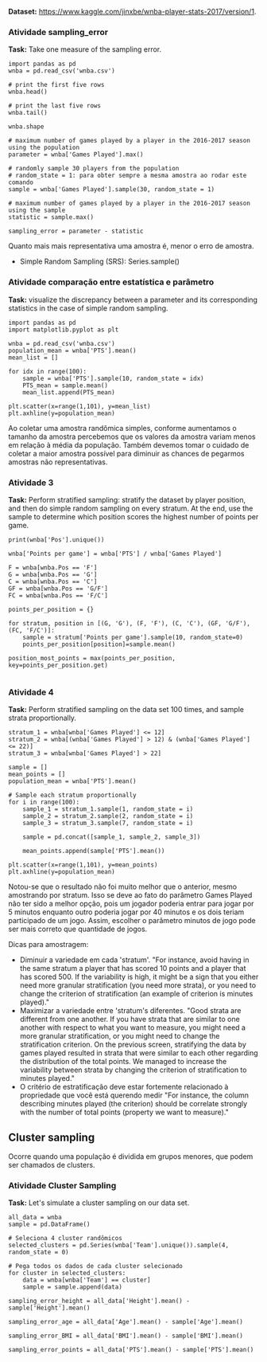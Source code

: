 **Dataset:** https://www.kaggle.com/jinxbe/wnba-player-stats-2017/version/1.

### Atividade sampling_error

**Task:** Take one measure of the sampling error.

```
import pandas as pd
wnba = pd.read_csv('wnba.csv')

# print the first five rows
wnba.head()

# print the last five rows
wnba.tail()

wnba.shape

# maximum number of games played by a player in the 2016-2017 season using the population
parameter = wnba['Games Played'].max()

# randomly sample 30 players from the population
# random_state = 1: para obter sempre a mesma amostra ao rodar este comando
sample = wnba['Games Played'].sample(30, random_state = 1)

# maximum number of games played by a player in the 2016-2017 season using the sample
statistic = sample.max()

sampling_error = parameter - statistic
```

Quanto mais mais representativa uma amostra é, menor o erro de amostra.

- Simple Random Sampling (SRS): Series.sample()

### Atividade comparação entre estatística e parâmetro

**Task:** visualize the discrepancy between a parameter and its corresponding statistics in the case of simple random sampling.

```
import pandas as pd
import matplotlib.pyplot as plt

wnba = pd.read_csv('wnba.csv')
population_mean = wnba['PTS'].mean()
mean_list = []

for idx in range(100):
    sample = wnba['PTS'].sample(10, random_state = idx)
    PTS_mean = sample.mean()
    mean_list.append(PTS_mean)
        
plt.scatter(x=range(1,101), y=mean_list)
plt.axhline(y=population_mean)
```

Ao coletar uma amostra randômica simples, conforme aumentamos o tamanho da amostra percebemos que os valores da amostra variam menos em relação à média da população. Também devemos tomar o cuidado de coletar a maior amostra possível para diminuir as chances de pegarmos amostras não representativas.

### Atividade 3

**Task:** Perform stratified sampling: stratify the dataset by player position, and then do simple random sampling on every stratum. At the end, use the sample to determine which position scores the highest number of points per game.

```
print(wnba['Pos'].unique())

wnba['Points per game'] = wnba['PTS'] / wnba['Games Played']

F = wnba[wnba.Pos == 'F']
G = wnba[wnba.Pos == 'G']
C = wnba[wnba.Pos == 'C']
GF = wnba[wnba.Pos == 'G/F']
FC = wnba[wnba.Pos == 'F/C']

points_per_position = {}

for stratum, position in [(G, 'G'), (F, 'F'), (C, 'C'), (GF, 'G/F'), (FC, 'F/C')]:
    sample = stratum['Points per game'].sample(10, random_state=0)
    points_per_position[position]=sample.mean()
    
position_most_points = max(points_per_position, key=points_per_position.get)
    
```

### Atividade 4

**Task:** Perform stratified sampling on the data set 100 times, and sample strata proportionally.

```
stratum_1 = wnba[wnba['Games Played'] <= 12]
stratum_2 = wnba[(wnba['Games Played'] > 12) & (wnba['Games Played'] <= 22)]
stratum_3 = wnba[wnba['Games Played'] > 22]

sample = []
mean_points = []
population_mean = wnba['PTS'].mean()

# Sample each stratum proportionally
for i in range(100):
    sample_1 = stratum_1.sample(1, random_state = i)
    sample_2 = stratum_2.sample(2, random_state = i)
    sample_3 = stratum_3.sample(7, random_state = i)
    
    sample = pd.concat([sample_1, sample_2, sample_3])
    
    mean_points.append(sample['PTS'].mean())

plt.scatter(x=range(1,101), y=mean_points)
plt.axhline(y=population_mean)   
```

Notou-se que o resultado não foi muito melhor que o anterior, mesmo amostrando por stratum. Isso se deve ao fato do parâmetro Games Played não ter sido a melhor opção, pois um jogador poderia entrar para jogar por 5 minutos enquanto outro poderia jogar por 40 minutos e os dois teriam participado de um jogo. Assim, escolher o parâmetro minutos de jogo pode ser mais correto que quantidade de jogos.

Dicas para amostragem:
- Diminuir a variedade em cada 'stratum'.
"For instance, avoid having in the same stratum a player that has scored 10 points and a player that has scored 500. If the variability is high, it might be a sign that you either need more granular stratification (you need more strata), or you need to change the criterion of stratification (an example of criterion is minutes played)."
- Maximizar a variedade entre 'stratum's diferentes.
"Good strata are different from one another. If you have strata that are similar to one another with respect to what you want to measure, you might need a more granular stratification, or you might need to change the stratification criterion. On the previous screen, stratifying the data by games played resulted in strata that were similar to each other regarding the distribution of the total points. We managed to increase the variability between strata by changing the criterion of stratification to minutes played."
- O critério de estratificação deve estar fortemente relacionado à propriedade que você está querendo medir
"For instance, the column describing minutes played (the criterion) should be correlate strongly with the number of total points (property we want to measure)."

## Cluster sampling
Ocorre quando uma população é dividida em grupos menores, que podem ser chamados de clusters.

### Atividade Cluster Sampling

**Task:** Let's simulate a cluster sampling on our data set.

```
all_data = wnba
sample = pd.DataFrame()

# Seleciona 4 cluster randômicos
selected_clusters = pd.Series(wnba['Team'].unique()).sample(4, random_state = 0)

# Pega todos os dados de cada cluster selecionado
for cluster in selected_clusters:
    data = wnba[wnba['Team'] == cluster]
    sample = sample.append(data)

sampling_error_height = all_data['Height'].mean() - sample['Height'].mean()

sampling_error_age = all_data['Age'].mean() - sample['Age'].mean()

sampling_error_BMI = all_data['BMI'].mean() - sample['BMI'].mean()

sampling_error_points = all_data['PTS'].mean() - sample['PTS'].mean()
```
